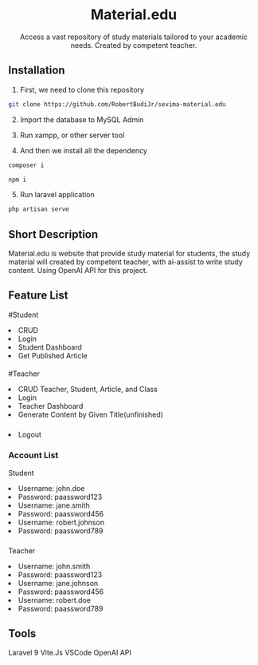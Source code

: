 <h1 align="center">Material.edu</h1>

<p align="center">
Access a vast repository of study materials tailored to your academic needs. Created by competent teacher.
</p>

## Installation

1. First, we need to clone this repository

```bash
git clone https://github.com/RobertBudiJr/sevima-material.edu
```

2. Import the database to MySQL Admin

3. Run xampp, or other server tool

4. And then we install all the dependency

```bash
composer i
```

```bash
npm i
```

5. Run laravel application

```bash
php artisan serve
```

## Short Description

Material.edu is website that provide study material for students, the study material will created by competent teacher, with ai-assist to write study content. Using OpenAI API for this project.

## Feature List

#Student

<li>CRUD</li>
<li>Login</li>
<li>Student Dashboard</li>
<li>Get Published Article</li>

####

#Teacher

<li>CRUD Teacher, Student, Article, and Class</li>
<li>Login</li>
<li>Teacher Dashboard</li>
<li>Generate Content by Given Title(unfinished)</li>

###

<li>Logout</li>

### Account List

Student

<li>Username: john.doe</li>
<li>Password: paassword123</li>

<li>Username: jane.smith</li>
<li>Password: paassword456</li>

<li>Username: robert.johnson</li>
<li>Password: paassword789</li>

###

Teacher

<li>Username: john.smith</li>
<li>Password: paassword123</li>

<li>Username: jane.johnson</li>
<li>Password: paassword456</li>

<li>Username: robert.doe</li>
<li>Password: paassword789</li>

## Tools

Laravel 9
Vite.Js
VSCode
OpenAI API
